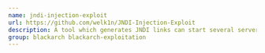 ```yaml
---
name: jndi-injection-exploit
url: https://github.com/welk1n/JNDI-Injection-Exploit
description: A tool which generates JNDI links can start several servers to exploit JNDI Injection vulnerability, like Jackson, Fastjson, etc.
group: blackarch blackarch-exploitation
---
```

